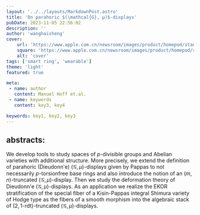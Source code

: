 ```yaml
---
layout: '../../layouts/MarkdownPost.astro'
title: 'On parahoric $(\mathcal{G}, μ)$-displays'
pubDate: 2023-11-05 22:56:02
description: ''
author: 'wanghaisheng'
cover:
    url: 'https://www.apple.com.cn/newsroom/images/product/homepod/standard/Apple-HomePod-hero-230118_big.jpg.large_2x.jpg'
    square: 'https://www.apple.com.cn/newsroom/images/product/homepod/standard/Apple-HomePod-hero-230118_big.jpg.large_2x.jpg'
    alt: 'cover'
tags: ['smart ring', 'wearable'] 
theme: 'light'
featured: true

meta:
 - name: author
   content: Manuel Hoff et.al.
 - name: keywords
   content: key3, key4

keywords: key1, key2, key3
---
```


## abstracts:
We develop tools to study spaces of $p$-divisible groups and Abelian varieties with additional structure. More precisely, we extend the definition of parahoric (Dieudonn\'e) $(\mathcal{G}, \mu)$-displays given by Pappas to not necessarily $p$-torsionfree base rings and also introduce the notion of an $(m, n)$-truncated $(\mathcal{G}, \mu)$-display. Then we study the deformation theory of Dieudonn\'e $(\mathcal{G}, \mu)$-displays.   As an application we realize the EKOR stratification of the special fiber of a Kisin-Pappas integral Shimura variety of Hodge type as the fibers of a smooth morphism into the algebraic stack of $(2, 1\text{-}\mathrm{rdt})$-truncated $(\mathcal{G}, \mu)$-displays.
